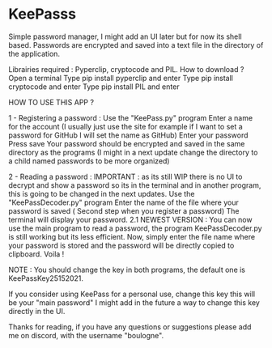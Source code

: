 # KeePasss
Simple password manager, I might add an UI later but for now its shell based. Passwords are encrypted and saved into a text file in the directory of the application.


Librairies required : Pyperclip, cryptocode and PIL.
How to download ?
Open a terminal
Type pip install pyperclip and enter
Type pip install cryptocode and enter
Type pip install PIL and enter

HOW TO USE THIS APP ?

1 - Registering a password : 
 Use  the "KeePass.py" program
 Enter a name for the account (I usually just use the site for example if I want to set a password for GitHub I will set the name as GitHub)
 Enter your password
 Press save
 Your password should be encrypted and saved in the same directory as the programs (I might in a next update change the directory to a child named passwords to be more organized)

2 - Reading a password : 
 IMPORTANT : as its still WIP there is no UI to decrypt and show a password so its in the terminal and in another program, this is going to be changed in the next updates.
 Use the "KeePassDecoder.py" program
 Enter the name of the file where your password is saved ( Second step when you register a password)
 The terminal will display your password.
2.1 NEWEST VERSION : 
 You can now use the main program to read a password, the program KeePassDecoder.py is still working but its less efficient.
 Now, simply enter the file name where your password is stored and the password will be directly copied to clipboard.
Voila !






 



 NOTE : You should change the key in both programs, the default one is KeePassKey25152021.

 If you consider using KeePass for a personal use, change this key this will be your "main password"
 I might add in the future a way to change this key directly in the UI.

 Thanks for reading, if you have any questions or suggestions please add me on discord, with the username "boulogne".
